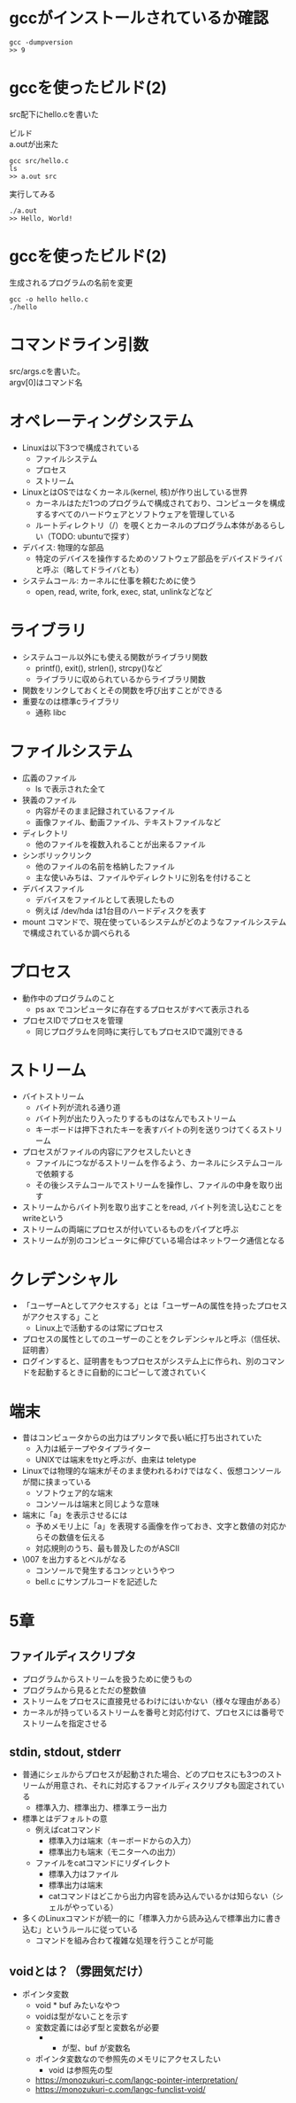 # gccがインストールされているか確認

```
gcc -dumpversion
>> 9
```

# gccを使ったビルド(2)
src配下にhello.cを書いた

ビルド  
a.outが出来た

```
gcc src/hello.c
ls
>> a.out src
```

実行してみる
```
./a.out
>> Hello, World!
```

# gccを使ったビルド(2)
生成されるプログラムの名前を変更

```
gcc -o hello hello.c
./hello
```
# コマンドライン引数
src/args.cを書いた。  
argv[0]はコマンド名  

# オペレーティングシステム
- Linuxは以下3つで構成されている
    - ファイルシステム
    - プロセス
    - ストリーム
- LinuxとはOSではなくカーネル(kernel, 核)が作り出している世界
    - カーネルはただ1つのプログラムで構成されており、コンピュータを構成するすべてのハードウェアとソフトウェアを管理している
    - ルートディレクトリ（/）を覗くとカーネルのプログラム本体があるらしい（TODO: ubuntuで探す）
- デバイス: 物理的な部品
    - 特定のデバイスを操作するためのソフトウェア部品をデバイスドライバと呼ぶ（略してドライバとも）
- システムコール: カーネルに仕事を頼むために使う
    - open, read, write, fork, exec, stat, unlinkなどなど

# ライブラリ
- システムコール以外にも使える関数がライブラリ関数
    - printf(), exit(), strlen(), strcpy()など
    - ライブラリに収められているからライブラリ関数
- 関数をリンクしておくとその関数を呼び出すことができる
- 重要なのは標準cライブラリ
    - 通称 libc

# ファイルシステム
- 広義のファイル
    - ls で表示された全て
- 狭義のファイル
    - 内容がそのまま記録されているファイル
    - 画像ファイル、動画ファイル、テキストファイルなど
- ディレクトリ
    - 他のファイルを複数入れることが出来るファイル
- シンボリックリンク
    - 他のファイルの名前を格納したファイル
    - 主な使いみちは、ファイルやディレクトリに別名を付けること
- デバイスファイル
    - デバイスをファイルとして表現したもの
    - 例えば /dev/hda は1台目のハードディスクを表す
- mount コマンドで、現在使っているシステムがどのようなファイルシステムで構成されているか調べられる

# プロセス
- 動作中のプログラムのこと
    - ps ax でコンピュータに存在するプロセスがすべて表示される
- プロセスIDでプロセスを管理
    - 同じプログラムを同時に実行してもプロセスIDで識別できる

# ストリーム
- バイトストリーム
    - バイト列が流れる通り道
    - バイト列が出たり入ったりするものはなんでもストリーム
    - キーボードは押下されたキーを表すバイトの列を送りつけてくるストリーム
- プロセスがファイルの内容にアクセスしたいとき
    - ファイルにつながるストリームを作るよう、カーネルにシステムコールで依頼する
    - その後システムコールでストリームを操作し、ファイルの中身を取り出す
- ストリームからバイト列を取り出すことをread, バイト列を流し込むことをwriteという
- ストリームの両端にプロセスが付いているものをパイプと呼ぶ
- ストリームが別のコンピュータに伸びている場合はネットワーク通信となる

# クレデンシャル
- 「ユーザーAとしてアクセスする」とは「ユーザーAの属性を持ったプロセスがアクセスする」こと
    - Linux上で活動するのは常にプロセス
- プロセスの属性としてのユーザーのことをクレデンシャルと呼ぶ（信任状、証明書）
- ログインすると、証明書をもつプロセスがシステム上に作られ、別のコマンドを起動するときに自動的にコピーして渡されていく

# 端末
- 昔はコンピュータからの出力はプリンタで長い紙に打ち出されていた
    - 入力は紙テープやタイプライター
    - UNIXでは端末をttyと呼ぶが、由来は teletype
- Linuxでは物理的な端末がそのまま使われるわけではなく、仮想コンソールが間に挟まっている
    - ソフトウェア的な端末
    - コンソールは端末と同じような意味
- 端末に「a」を表示させるには
    - 予めメモリ上に「a」を表現する画像を作っておき、文字と数値の対応からその数値を伝える
    - 対応規則のうち、最も普及したのがASCII
- \007 を出力するとベルがなる
    - コンソールで発生するコンッというやつ
    - bell.c にサンプルコードを記述した

# 5章
## ファイルディスクリプタ
- プログラムからストリームを扱うために使うもの
- プログラムから見るとただの整数値
- ストリームをプロセスに直接見せるわけにはいかない（様々な理由がある）
- カーネルが持っているストリームを番号と対応付けて、プロセスには番号でストリームを指定させる

## stdin, stdout, stderr
- 普通にシェルからプロセスが起動された場合、どのプロセスにも3つのストリームが用意され、それに対応するファイルディスクリプタも固定されている
    - 標準入力、標準出力、標準エラー出力
- 標準とはデフォルトの意
    - 例えばcatコマンド
        - 標準入力は端末（キーボードからの入力）
        - 標準出力も端末（モニターへの出力）
    - ファイルをcatコマンドにリダイレクト
        - 標準入力はファイル
        - 標準出力は端末
        - catコマンドはどこから出力内容を読み込んでいるかは知らない（シェルがやっている）
- 多くのLinuxコマンドが統一的に「標準入力から読み込んで標準出力に書き込む」というルールに従っている
    - コマンドを組み合わて複雑な処理を行うことが可能

## voidとは？（雰囲気だけ）
- ポインタ変数
    - void * buf みたいなやつ
    - voidは型がないことを示す
    - 変数定義には必ず型と変数名が必要
        - * が型、buf が変数名
    - ポインタ変数なので参照先のメモリにアクセスしたい
        - void は参照先の型
    - https://monozukuri-c.com/langc-pointer-interpretation/
    - https://monozukuri-c.com/langc-funclist-void/

